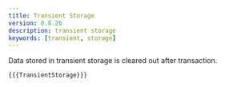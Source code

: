 ```yaml
---
title: Transient Storage
version: 0.8.26
description: transient storage
keywords: [transient, storage]
---
```


Data stored in transient storage is cleared out after transaction.

```solidity
{{{TransientStorage}}}
```
